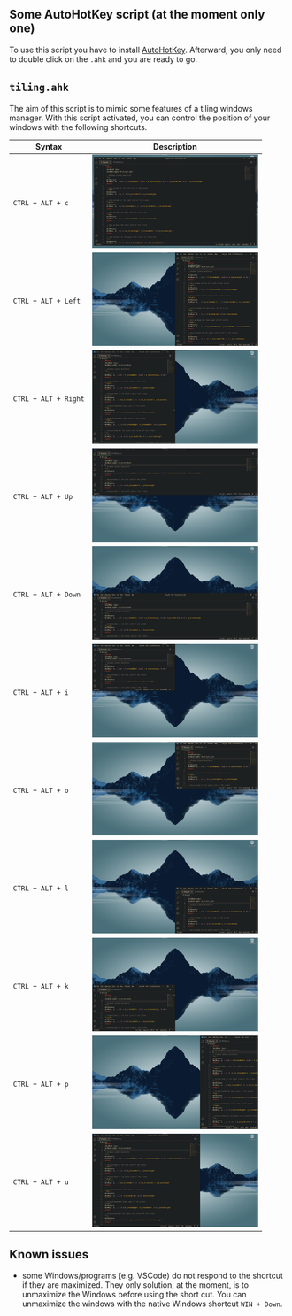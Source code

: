 ## Some AutoHotKey script (at the moment only one)
To use this script you have to install [AutoHotKey](https://www.autohotkey.com/). Afterward, you only need to double click on the `.ahk` and you are ready to go.


## `tiling.ahk`
The aim of this script is to mimic some features of a tiling windows manager. With this script activated, you can control the position of your windows with the following shortcuts.


| Syntax      | Description |
| ----------- | ----------- |
| `CTRL + ALT + c`         | <img src="./img/CAC.png" alt="CTRL + ALT + C" width="300">           |
| `CTRL + ALT + Left`      | <img src="./img/CALeft.png" alt="CTRL + ALT + Left" width="300">     |
| `CTRL + ALT + Right`     | <img src="./img/CARight.png" alt="CTRL + ALT + Right" width="300">   |
| `CTRL + ALT + Up`        | <img src="./img/CAUp.png" alt="CTRL + ALT + Up" width="300">         |
| `CTRL + ALT + Down`      | <img src="./img/CADown.png" alt="CTRL + ALT + Down" width="300">     |
| `CTRL + ALT + i`         | <img src="./img/CAI.png" alt="CTRL + ALT + i" width="300">           |
| `CTRL + ALT + o`         | <img src="./img/CAO.png" alt="CTRL + ALT + o" width="300">           |
| `CTRL + ALT + l`         | <img src="./img/CAL.png" alt="CTRL + ALT + l" width="300">           |
| `CTRL + ALT + k`         | <img src="./img/CAK.png" alt="CTRL + ALT + k" width="300">           |
| `CTRL + ALT + p`         | <img src="./img/CAp.png" alt="CTRL + ALT + p" width="300">           |
| `CTRL + ALT + u`         | <img src="./img/CAu.png" alt="CTRL + ALT + u" width="300">           |

## Known issues
* some Windows/programs (e.g. VSCode) do not respond to the shortcut if they are maximized. They only solution, at the moment, is to unmaximize the Windows before using the short cut. You can unmaximize the windows with the native Windows shortcut `WIN + Down`.





